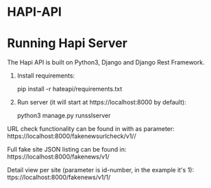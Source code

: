 # HAPI-API

# Running Hapi Server

The Hapi API is built on Python3, Django and Django Rest Framework.

1. Install requirements: 

   pip install -r hateapi/requirements.txt

2. Run server (it will start at https://localhost:8000 by default):

   python3 manage.py runsslserver
   

URL check functionality can be found in with <url> as parameter: https://localhost:8000/fakenewsurlcheck/v1/<url>/


Full fake site JSON listing can be found in: https://localhost:8000/fakenews/v1/


Detail view per site (parameter is id-number, in the example it's 1): ttps://localhost:8000/fakenews/v1/1/
